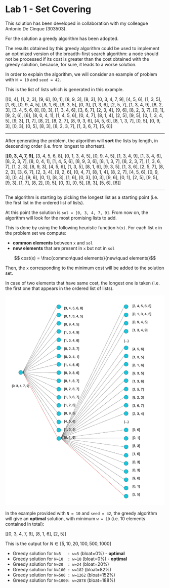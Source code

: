 # Lab 1 - Set Covering

This solution has been developed in collaboration with my colleague Antonio De Cinque (303503).

For the solution a greedy algorithm has been adopted.

The results obtained by this greedy algorithm could be used to implement an optimized version of the breadth-first search algorithm: a node should not be processed if its cost is greater than the cost obtained with the greedy solution, because, for sure, it leads to a worse solution.

In order to explain the algorithm, we will consider an example of problem with `N = 10` and `seed = 42`.

This is the list of lists which is generated in this example.

[[0, 4], [1, 2, 3], [9, 6], [0, 1], [8, 9, 3], [8, 3], [0, 3, 4, 7, 9], [4, 5, 6], [1, 3, 5], [1, 6], [0, 9, 4, 5], [8, 1, 6], [9, 3, 5], [0, 3], [1, 3, 6], [2, 5, 7], [1, 3, 4, 9], [8, 2, 3], [3, 4, 5, 6, 8], [0, 3], [1, 3, 4, 6], [3, 6, 7], [2, 3, 4], [9, 6], [8, 2, 3, 7], [0, 1], [9, 2, 6], [6], [8, 0, 4, 1], [1, 4, 5, 6], [0, 4, 7], [8, 1, 4], [2, 5], [9, 5], [0, 1, 3, 4, 5], [9, 3], [1, 7], [8, 2], [8, 2, 7], [8, 9, 3, 6], [4, 5, 6], [8, 1, 3, 7], [0, 5], [0, 9, 3], [0, 3], [0, 5], [8, 3], [8, 2, 3, 7], [1, 3, 6, 7], [5, 6]]

---

After generating the problem, the algorithm will **sort** the lists by length, in descending order (i.e. from longest to shortest).

[**[0, 3, 4, 7, 9]**, [3, 4, 5, 6, 8], [0, 1, 3, 4, 5], [0, 9, 4, 5], [1, 3, 4, 9], [1, 3, 4, 6], [8, 2, 3, 7], [8, 0, 4, 1], [1, 4, 5, 6], [8, 9, 3, 6], [8, 1, 3, 7], [8, 2, 3, 7], [1, 3, 6, 7], [1, 2, 3], [8, 9, 3], [4, 5, 6], [1, 3, 5], [8, 1, 6], [9, 3, 5], [1, 3, 6], [2, 5, 7], [8, 2, 3], [3, 6, 7], [2, 3, 4], [9, 2, 6], [0, 4, 7], [8, 1, 4], [8, 2, 7], [4, 5, 6], [0, 9, 3], [0, 4], [9, 6], [0, 1], [8, 3], [1, 6], [0, 3], [0, 3], [9, 6], [0, 1], [2, 5], [9, 5], [9, 3], [1, 7], [8, 2], [0, 5], [0, 3], [0, 5], [8, 3], [5, 6], [6]]

---

The algorithm is starting by picking the longest list as a starting point (i.e. the first list in the ordered list of lists).

At this point the solution is `sol = [0, 3, 4, 7, 9]`. From now on, the algorithm will look for the most promising lists to add. 

This is done by using the following heuristic function `h(x)`. For each list `x` in the problem set we compute:
- **common elements** between `x` and `sol`
- **new elements** that are present in `x` but not in `sol`

$$ cost(x) = \frac{common\quad elements}{new\quad elements}$$

Then, the `x` corresponding to the minimum cost will be added to the solution set.

In case of two elements that have same cost, the longest one is taken (i.e. the first one that appears in the ordered list of lists).

![Example](./Example%20with%20N%20%3D%2010.png)

In the example provided with `N = 10` and `seed = 42`, the greedy algorithm will give an **optimal** solution, with minimum `w = 10` (i.e. 10 elements contained in total):

[[0, 3, 4, 7, 9], [8, 1, 6], [2, 5]]

This is the output for $N \in [5, 10, 20, 100, 500, 1000]$

- Greedy solution for `N=5   : w=5` (bloat=0%) - **optimal**
- Greedy solution for `N=10  : w=10`  (bloat=0%) - **optimal**
- Greedy solution for `N=20  : w=24` (bloat=20%)
- Greedy solution for `N=100 : w=182` (bloat=82%)
- Greedy solution for `N=500 : w=1262` (bloat=152%)
- Greedy solution for `N=1000: w=2878` (bloat=188%)